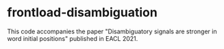 # frontload-disambiguation
 This code accompanies the paper "Disambiguatory signals are stronger in word initial positions" published in EACL 2021. 

